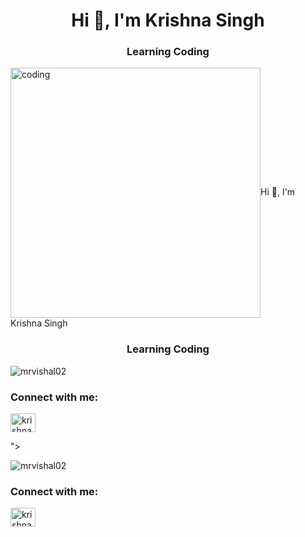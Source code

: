 <h1 align="center">Hi 👋, I'm Krishna Singh</h1>
<h3 align="center">Learning Coding</h3>
<img align="center" alt="coding" width="400" src="<h1 align="center">Hi 👋, I'm Krishna Singh</h1>
<h3 align="center">Learning Coding</h3>

<p align="left"> <img src="https://komarev.com/ghpvc/?username=mrvishal02&label=Profile%20views&color=0e75b6&style=flat" alt="mrvishal02" /> </p>

<h3 align="left">Connect with me:</h3>
<p align="left">
<a href="https://instagram.com/krishna_singh9993" target="blank"><img align="center" src="https://raw.githubusercontent.com/rahuldkjain/github-profile-readme-generator/master/src/images/icons/Social/instagram.svg" alt="krishna_singh9993" height="30" width="40" /></a>
</p>
">
<p align="left"> <img src="https://komarev.com/ghpvc/?username=mrvishal02&label=Profile%20views&color=0e75b6&style=flat" alt="mrvishal02" /> </p>

<h3 align="left">Connect with me:</h3>
<p align="left">
<a href="https://instagram.com/krishna_singh9993" target="blank"><img align="center" src="https://raw.githubusercontent.com/rahuldkjain/github-profile-readme-generator/master/src/images/icons/Social/instagram.svg" alt="krishna_singh9993" height="30" width="40" /></a>
</p>
